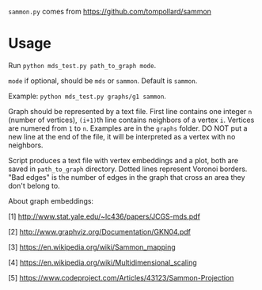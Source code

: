 `sammon.py` comes from https://github.com/tompollard/sammon

# Usage

Run `python mds_test.py path_to_graph mode`.

`mode` if optional, should be `mds` or `sammon`. Default is `sammon`.

Example: `python mds_test.py graphs/g1 sammon`.

Graph should be represented by a text file. First line contains one integer `n` (number of vertices), 
`(i+1)`th line contains neighbors of a vertex `i`. Vertices are numered from `1` to `n`. 
Examples are in the `graphs` folder. DO NOT put a new line at the end of the file, it will be interpreted as a vertex with no neighbors.

Script produces a text file with vertex embeddings and a plot, both are saved in `path_to_graph` directory. Dotted lines represent Voronoi borders. 
"Bad edges" is the number of edges in the graph that cross an area they don't belong to.



About graph embeddings:

[1] http://www.stat.yale.edu/~lc436/papers/JCGS-mds.pdf

[2] http://www.graphviz.org/Documentation/GKN04.pdf

[3] https://en.wikipedia.org/wiki/Sammon_mapping

[4] https://en.wikipedia.org/wiki/Multidimensional_scaling

[5] https://www.codeproject.com/Articles/43123/Sammon-Projection
